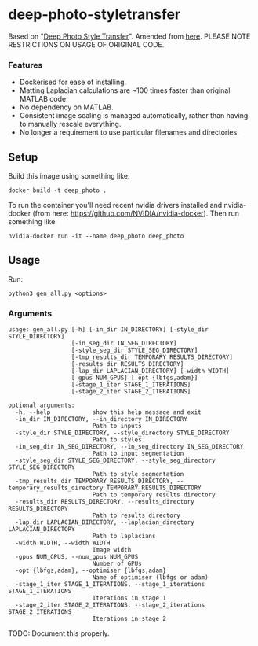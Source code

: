# deep-photo-styletransfer
Based on "[Deep Photo Style Transfer](https://arxiv.org/abs/1703.07511)".
Amended from [here](https://github.com/luanfujun/deep-photo-styletransfer).
PLEASE NOTE RESTRICTIONS ON USAGE OF ORIGINAL CODE.
### Features
* Dockerised for ease of installing.
* Matting Laplacian calculations are ~100 times faster than original MATLAB code.
* No dependency on MATLAB.
* Consistent image scaling is managed automatically, rather than having to manually rescale everything.
* No longer a requirement to use particular filenames and directories.

## Setup

Build this image using something like:
```
docker build -t deep_photo .
```
To run the container you'll need recent nvidia drivers installed and nvidia-docker (from here: https://github.com/NVIDIA/nvidia-docker). Then run something like:
```
nvidia-docker run -it --name deep_photo deep_photo
```
## Usage

Run:

```python3 gen_all.py <options>```

### Arguments

```
usage: gen_all.py [-h] [-in_dir IN_DIRECTORY] [-style_dir STYLE_DIRECTORY]
                  [-in_seg_dir IN_SEG_DIRECTORY]
                  [-style_seg_dir STYLE_SEG_DIRECTORY]
                  [-tmp_results_dir TEMPORARY_RESULTS_DIRECTORY]
                  [-results_dir RESULTS_DIRECTORY]
                  [-lap_dir LAPLACIAN_DIRECTORY] [-width WIDTH]
                  [-gpus NUM_GPUS] [-opt {lbfgs,adam}]
                  [-stage_1_iter STAGE_1_ITERATIONS]
                  [-stage_2_iter STAGE_2_ITERATIONS]

optional arguments:
  -h, --help            show this help message and exit
  -in_dir IN_DIRECTORY, --in_directory IN_DIRECTORY
                        Path to inputs
  -style_dir STYLE_DIRECTORY, --style_directory STYLE_DIRECTORY
                        Path to styles
  -in_seg_dir IN_SEG_DIRECTORY, --in_seg_directory IN_SEG_DIRECTORY
                        Path to input segmentation
  -style_seg_dir STYLE_SEG_DIRECTORY, --style_seg_directory STYLE_SEG_DIRECTORY
                        Path to style segmentation
  -tmp_results_dir TEMPORARY_RESULTS_DIRECTORY, --temporary_results_directory TEMPORARY_RESULTS_DIRECTORY
                        Path to temporary results directory
  -results_dir RESULTS_DIRECTORY, --results_directory RESULTS_DIRECTORY
                        Path to results directory
  -lap_dir LAPLACIAN_DIRECTORY, --laplacian_directory LAPLACIAN_DIRECTORY
                        Path to laplacians
  -width WIDTH, --width WIDTH
                        Image width
  -gpus NUM_GPUS, --num_gpus NUM_GPUS
                        Number of GPUs
  -opt {lbfgs,adam}, --optimiser {lbfgs,adam}
                        Name of optimiser (lbfgs or adam)
  -stage_1_iter STAGE_1_ITERATIONS, --stage_1_iterations STAGE_1_ITERATIONS
                        Iterations in stage 1
  -stage_2_iter STAGE_2_ITERATIONS, --stage_2_iterations STAGE_2_ITERATIONS
                        Iterations in stage 2

```

TODO: Document this properly.
